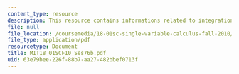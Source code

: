 ```yaml
---
content_type: resource
description: This resource contains informations related to integration by parts.
file: null
file_location: /coursemedia/18-01sc-single-variable-calculus-fall-2010/63e79bee226f88b7aa27482bbef0713f_MIT18_01SCF10_Ses76b.pdf
file_type: application/pdf
resourcetype: Document
title: MIT18_01SCF10_Ses76b.pdf
uid: 63e79bee-226f-88b7-aa27-482bbef0713f
---
```

